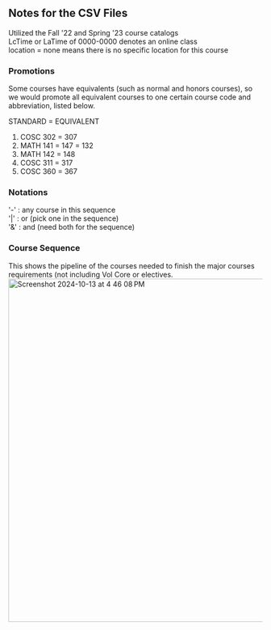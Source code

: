 ## Notes for the CSV Files ##
Utilized the Fall '22 and Spring '23 course catalogs<br />
LcTime or LaTime of 0000-0000 denotes an online class<br />
location = none means there is no specific location for this course<br />

### Promotions ###
Some courses have equivalents (such as normal and honors courses), so we would promote all equivalent courses to one certain course code and abbreviation, listed below.<br />

STANDARD = EQUIVALENT<br />
<ol>
  <li>COSC 302 = 307</li>
  <li>MATH 141 = 147 = 132</li>
  <li>MATH 142 = 148</li>
  <li>COSC 311 = 317</li>
  <li>COSC 360 = 367</li>
</ol>

### Notations ###
'-' : any course in this sequence<br />
'|' : or (pick one in the sequence) <br />
'&' : and (need both for the sequence)<br />

### Course Sequence ###
This shows the pipeline of the courses needed to finish the major courses requirements (not including Vol Core or electives. <br />
<img width="679" alt="Screenshot 2024-10-13 at 4 46 08 PM" src="https://github.com/user-attachments/assets/e5449590-6a43-4200-bce4-510f29d7db50">
